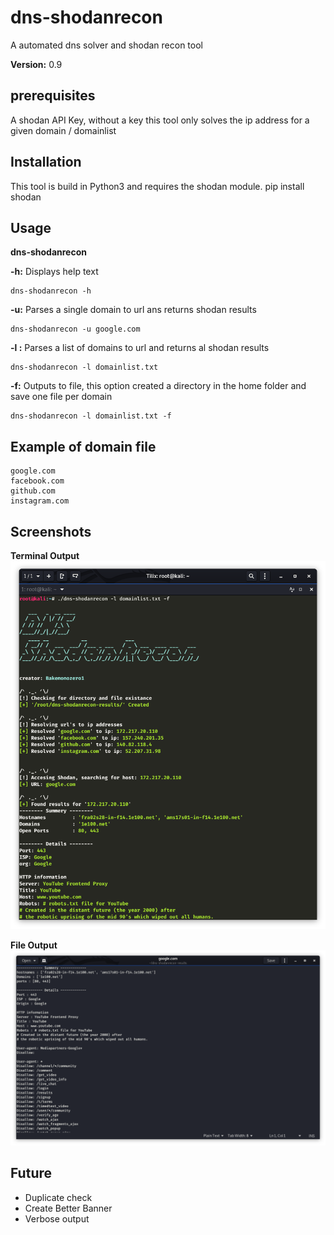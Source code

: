 # dns-shodanrecon
A automated dns solver and shodan recon tool

**Version:** 0.9


## prerequisites
A shodan API Key, without a key this tool only solves the ip address for a given domain / domainlist


## Installation
This tool is build in Python3 and requires the shodan module.
pip install shodan


## Usage
**dns-shodanrecon**

**-h:** Displays help text

    dns-shodanrecon -h

**-u:** Parses a single domain to url ans returns shodan results

    dns-shodanrecon -u google.com

**-l :** Parses a list of domains to url and returns al shodan results

    dns-shodanrecon -l domainlist.txt

**-f:** Outputs to file, this option created a directory in the home folder and save one file per domain

    dns-shodanrecon -l domainlist.txt -f


## Example of domain file

    google.com
    facebook.com
    github.com
    instagram.com
    
## Screenshots
**Terminal Output**
![filescreenshot](https://github.com/bakemonozero1/dns-shodanrecon/blob/master/screenshots/terminal-screenshot.png)

**File Output**
![filescreenshot](https://github.com/bakemonozero1/dns-shodanrecon/blob/master/screenshots/file-screenshot.png)


## Future

 - Duplicate check 
 - Create Better Banner
 - Verbose output
